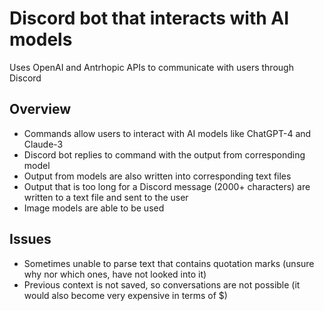 # Discord bot that interacts with AI models
Uses OpenAI and Antrhopic APIs to communicate with users through Discord
## Overview
- Commands allow users to interact with AI models like ChatGPT-4 and Claude-3
- Discord bot replies to command with the output from corresponding model
- Output from models are also written into corresponding text files
- Output that is too long for a Discord message (2000+ characters) are written to a text file and sent to the user
- Image models are able to be used

## Issues
- Sometimes unable to parse text that contains quotation marks (unsure why nor which ones, have not looked into it)
- Previous context is not saved, so conversations are not possible (it would also become very expensive in terms of $)
